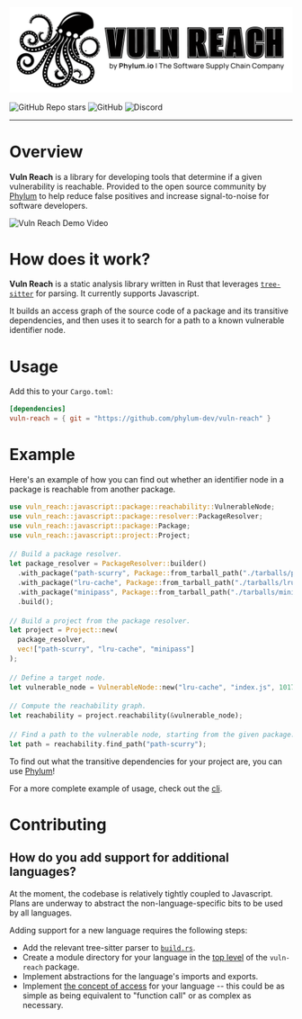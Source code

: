 ![Vuln Reach Logo](https://github.com/phylum-dev/vuln-reach/raw/main/assets/logo.png)

![GitHub Repo stars](https://img.shields.io/github/stars/phylum-dev/vuln-reach) ![GitHub](https://img.shields.io/github/license/phylum-dev/vuln-reach) ![Discord](https://img.shields.io/discord/1070071012353376387)

---

# Overview
**Vuln Reach** is a library for developing tools that determine if a given vulnerability is reachable. Provided to the open source community by [Phylum](https://phylum.io) to help reduce false positives and increase signal-to-noise for software developers.

![Vuln Reach Demo Video](https://github.com/phylum-dev/vuln-reach/raw/main/assets/vulnreach.webp)

# How does it work?

**Vuln Reach** is a static analysis library written in Rust that leverages [`tree-sitter`](https://tree-sitter.github.io/tree-sitter/) for parsing. 
It currently supports Javascript.

It builds an access graph of the source code of a package and its transitive dependencies, and then uses it to search for a path to a known vulnerable identifier node.

# Usage

Add this to your `Cargo.toml`:
```toml
[dependencies]
vuln-reach = { git = "https://github.com/phylum-dev/vuln-reach" }
```

# Example

Here's an example of how you can find out whether an identifier node in a package is reachable from another package.

```rust
use vuln_reach::javascript::package::reachability::VulnerableNode;
use vuln_reach::javascript::package::resolver::PackageResolver;
use vuln_reach::javascript::package::Package;
use vuln_reach::javascript::project::Project;

// Build a package resolver.
let package_resolver = PackageResolver::builder()
  .with_package("path-scurry", Package::from_tarball_path("./tarballs/path-scurry-1.6.1.tgz"))
  .with_package("lru-cache", Package::from_tarball_path("./tarballs/lru-cache-7.14.1.tgz"))
  .with_package("minipass", Package::from_tarball_path("./tarballs/minipass-4.0.2.tgz"))
  .build();
  
// Build a project from the package resolver.
let project = Project::new(
  package_resolver,
  vec!["path-scurry", "lru-cache", "minipass"]
);

// Define a target node.
let vulnerable_node = VulnerableNode::new("lru-cache", "index.js", 1017, 24);

// Compute the reachability graph.
let reachability = project.reachability(&vulnerable_node);

// Find a path to the vulnerable node, starting from the given package.
let path = reachability.find_path("path-scurry");
```

To find out what the transitive dependencies for your project are, you can use [Phylum](https://phylum.io)!

For a more complete example of usage, check out the [cli](https://github.com/phylum-dev/vuln-reach/tree/main/vuln-reach-cli).

# Contributing

## How do you add support for additional languages?

At the moment, the codebase is relatively tightly coupled to Javascript. Plans are underway to abstract the non-language-specific bits to be used by all languages.

Adding support for a new language requires the following steps:
- Add the relevant tree-sitter parser to [`build.rs`](https://github.com/phylum-dev/vuln-reach/blob/main/vuln-reach/build.rs).
- Create a module directory for your language in the [top level](https://github.com/phylum-dev/vuln-reach/blob/main/vuln-reach/src) of the `vuln-reach` package.
- Implement abstractions for the language's imports and exports.
- Implement [the concept of access](https://github.com/phylum-dev/vuln-reach/blob/main/vuln-reach/src/javascript/lang/accesses.rs) for your language -- this could be as simple as being equivalent to "function call" or as complex as necessary.
